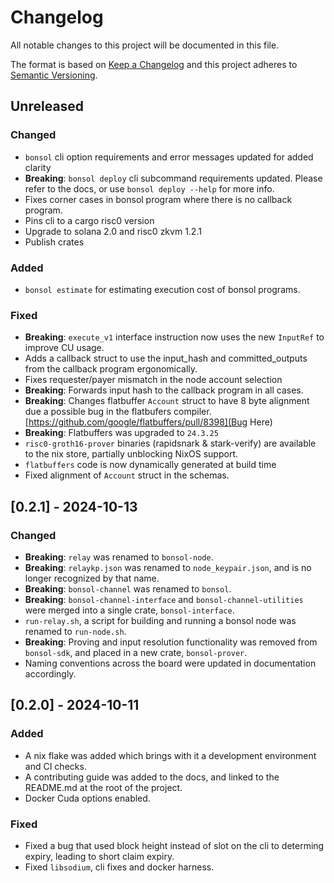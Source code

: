 # Changelog
All notable changes to this project will be documented in this file.

The format is based on [Keep a Changelog](http://keepachangelog.com/en/1.0.0/)
and this project adheres to [Semantic Versioning](http://semver.org/spec/v2.0.0.html).

## Unreleased

### Changed
* `bonsol` cli option requirements and error messages updated for added clarity
* **Breaking**: `bonsol deploy` cli subcommand requirements updated. Please refer to the docs, or use `bonsol deploy --help` for more info.
* Fixes corner cases in bonsol program where there is no callback program.
* Pins cli to a cargo risc0 version
* Upgrade to solana 2.0 and risc0 zkvm 1.2.1
* Publish crates

### Added
* `bonsol estimate` for estimating execution cost of bonsol programs.

### Fixed
* **Breaking**: `execute_v1` interface instruction now uses the new `InputRef` to improve CU usage.
* Adds a callback struct to use the input_hash and committed_outputs from the callback program ergonomically.
* Fixes requester/payer mismatch in the node account selection
* **Breaking**: Forwards input hash to the callback program in all cases.
* **Breaking**: Changes flatbuffer `Account` struct to have 8 byte alignment due a possible bug in the flatbufers compiler. [https://github.com/google/flatbuffers/pull/8398](Bug Here)
* **Breaking**: Flatbuffers was upgraded to `24.3.25`
* `risc0-groth16-prover` binaries (rapidsnark & stark-verify) are available to the nix store, partially unblocking NixOS support.
* `flatbuffers` code is now dynamically generated at build time
* Fixed alignment of `Account` struct in the schemas.

## [0.2.1] - 2024-10-13

### Changed
* **Breaking**: `relay` was renamed to `bonsol-node`.
* **Breaking**: `relaykp.json` was renamed to `node_keypair.json`, and is no longer recognized by that name.
* **Breaking**: `bonsol-channel` was renamed to `bonsol`.
* **Breaking**: `bonsol-channel-interface` and `bonsol-channel-utilities` were merged into a single crate, `bonsol-interface`.
* `run-relay.sh`, a script for building and running a bonsol node was renamed to `run-node.sh`.
* **Breaking**: Proving and input resolution functionality was removed from `bonsol-sdk`, and placed in a new crate, `bonsol-prover`.
* Naming conventions across the board were updated in documentation accordingly.

## [0.2.0] - 2024-10-11

### Added
* A nix flake was added which brings with it a development environment and CI checks.
* A contributing guide was added to the docs, and linked to the README.md at the root of the project.
* Docker Cuda options enabled.

### Fixed
* Fixed a bug that used block height instead of slot on the cli to determing expiry, leading to short claim expiry.
* Fixed `libsodium`, cli fixes and docker harness.
